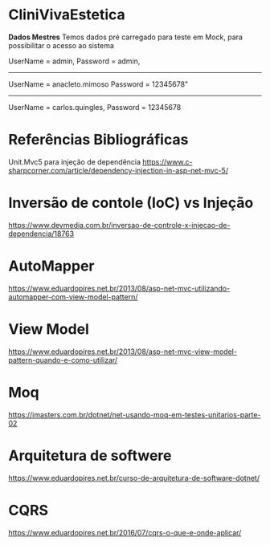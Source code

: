 # CliniVivaEstetica
__Dados Mestres__
Temos dados pré carregado para teste em Mock, para possibilitar o acesso ao sistema

UserName  = admin,
Password = admin,
___________________________
UserName  = anacleto.mimoso
Password = 12345678"
___________________________
UserName  = carlos.quingles,
Password = 12345678

# Referências Bibliográficas
Unit.Mvc5 para injeção de dependência
https://www.c-sharpcorner.com/article/dependency-injection-in-asp-net-mvc-5/

# Inversão de contole (IoC) vs Injeção 
https://www.devmedia.com.br/inversao-de-controle-x-injecao-de-dependencia/18763

# AutoMapper
https://www.eduardopires.net.br/2013/08/asp-net-mvc-utilizando-automapper-com-view-model-pattern/

# View Model
https://www.eduardopires.net.br/2013/08/asp-net-mvc-view-model-pattern-quando-e-como-utilizar/

# Moq
https://imasters.com.br/dotnet/net-usando-moq-em-testes-unitarios-parte-02

# Arquitetura de softwere
https://www.eduardopires.net.br/curso-de-arquitetura-de-software-dotnet/

# CQRS 
https://www.eduardopires.net.br/2016/07/cqrs-o-que-e-onde-aplicar/
